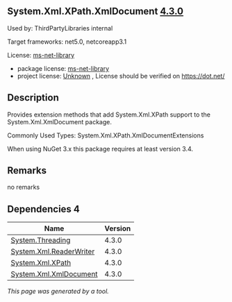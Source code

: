 System.Xml.XPath.XmlDocument [4.3.0](https://www.nuget.org/packages/System.Xml.XPath.XmlDocument/4.3.0)
--------------------

Used by: ThirdPartyLibraries internal

Target frameworks: net5.0, netcoreapp3.1

License: [ms-net-library](../../../../licenses/ms-net-library) 

- package license: [ms-net-library](http://go.microsoft.com/fwlink/?LinkId=329770) 
- project license: [Unknown](https://dot.net/) , License should be verified on https://dot.net/

Description
-----------
Provides extension methods that add System.Xml.XPath support to the System.Xml.XmlDocument package.

Commonly Used Types:
System.Xml.XPath.XmlDocumentExtensions
 
When using NuGet 3.x this package requires at least version 3.4.

Remarks
-----------
no remarks


Dependencies 4
-----------

|Name|Version|
|----------|:----|
|[System.Threading](../../../../packages/nuget.org/system.threading/4.3.0)|4.3.0|
|[System.Xml.ReaderWriter](../../../../packages/nuget.org/system.xml.readerwriter/4.3.0)|4.3.0|
|[System.Xml.XPath](../../../../packages/nuget.org/system.xml.xpath/4.3.0)|4.3.0|
|[System.Xml.XmlDocument](../../../../packages/nuget.org/system.xml.xmldocument/4.3.0)|4.3.0|

*This page was generated by a tool.*